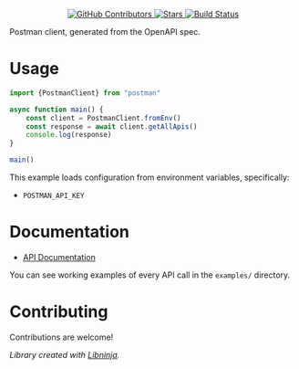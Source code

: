 <div id="top"></div>

<p align="center">
    <a href="https://github.com/libninjacom/postman-ts/graphs/contributors">
        <img src="https://img.shields.io/github/contributors/libninjacom/postman-ts.svg?style=flat-square" alt="GitHub Contributors" />
    </a>
    <a href="https://github.com/libninjacom/postman-ts/stargazers">
        <img src="https://img.shields.io/github/stars/libninjacom/postman-ts.svg?style=flat-square" alt="Stars" />
    </a>
    <a href="https://github.com/libninjacom/postman-ts/actions">
        <img src="https://img.shields.io/github/workflow/status/libninjacom/postman-ts/CI?style=flat-square" alt="Build Status" />
    </a>
    


</p>

Postman client, generated from the OpenAPI spec.

# Usage

```typescript
import {PostmanClient} from "postman"

async function main() {
    const client = PostmanClient.fromEnv()
    const response = await client.getAllApis()
    console.log(response)
}

main()
```

This example loads configuration from environment variables, specifically:

* `POSTMAN_API_KEY`





# Documentation


* [API Documentation](https://www.postman.com/postman/workspace/postman-public-workspace/documentation/12959542-c8142d51-e97c-46b6-bd77-52bb66712c9a)



You can see working examples of every API call in the `examples/` directory.

# Contributing

Contributions are welcome!

*Library created with [Libninja](https://www.libninja.com).*